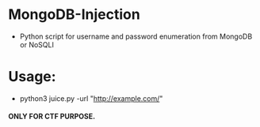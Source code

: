 # MongoDB-Injection
* Python script for username and password enumeration from MongoDB or NoSQLI

# Usage:
* python3 juice.py -url "http://example.com/"

#### ONLY FOR CTF PURPOSE.
